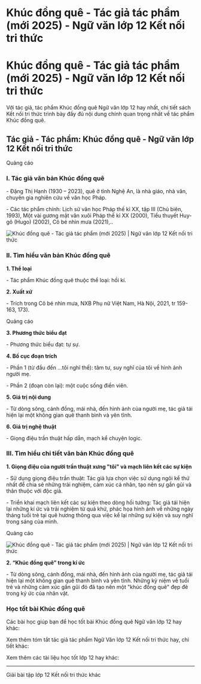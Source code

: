 # Khúc đồng quê - Tác giả tác phẩm (mới 2025) - Ngữ văn lớp 12 Kết nối tri thức

# Khúc đồng quê - Tác giả tác phẩm (mới 2025) - Ngữ văn lớp 12 Kết nối tri thức

Với tác giả, tác phẩm Khúc đồng quê Ngữ văn lớp 12 hay nhất, chi tiết sách Kết nối tri thức trình bày đầy đủ nội dung chính quan trọng nhất về tác phẩm Khúc đồng quê.

## Tác giả - Tác phẩm: Khúc đồng quê - Ngữ văn lớp 12 Kết nối tri thức

Quảng cáo

### **I. Tác giả văn bản Khúc đồng quê**

\- Đặng Thị Hạnh (1930 – 2023), quê ở tỉnh Nghệ An, là nhà giáo, nhà văn, chuyên gia nghiên cứu về văn học Pháp.

\- Các tác phẩm chính: Lịch sử văn học Pháp thế kỉ XX, tập III (Chủ biên, 1993), Một vài gương mặt văn xuôi Pháp thế kỉ XX (2000), Tiểu thuyết Huy-gô (Hugo) (2002), Cô bé nhìn mưa (2021),..

![Khúc đồng quê - Tác giả tác phẩm \(mới 2025\) | Ngữ văn lớp 12 Kết nối tri thức](https://vietjack.com/soan-van-lop-12-kn/images/tac-gia-tac-pham-khuc-dong-que-236063.PNG)

### **II. Tìm hiểu văn bản Khúc đồng quê**

**1\. Thể loại**

\- Tác phẩm Khúc đồng quê thuộc thể loại: hồi kí.

**2\. Xuất xứ**

\- Trích trong Cô bé nhìn mưa, NXB Phụ nữ Việt Nam, Hà Nội, 2021, tr 159-163, 173).

Quảng cáo

**3\. Phương thức biểu đạt**

\- Phương thức biểu đạt: tự sự.

**4\. Bố cục đoạn trích**

\- Phần 1 (từ đầu đến …tôi nghĩ thế): tâm tư, suy nghĩ của tôi về hình ảnh người mẹ.

\- Phần 2 (đoạn còn lại): một cuộc sống điền viên.

**5\. Giá trị nội dung**

\- Từ dòng sông, cánh đồng, mái nhà, đến hình ảnh của người mẹ, tác giả tái hiện lại một không gian quê thanh bình và yên tĩnh.

**6\. Giá trị nghệ thuật**

\- Giọng điệu trần thuật hấp dẫn, mạch kể chuyện logic.

### **III. Tìm hiểu chi tiết văn bản Khúc đồng quê**

**1\. Giọng điệu của người trần thuật xưng "tôi" và mạch liên kết các sự kiện**

\- Sử dụng giọng điệu trần thuật: Tác giả lựa chọn việc sử dụng ngôi kể thứ nhất để chia sẻ những trải nghiệm, cảm xúc cá nhân, tạo nên sự gần gũi và thân thuộc với độc giả.

\- Triển khai mạch liên kết các sự kiện theo dòng hồi tưởng: Tác giả tái hiện lại những kí ức và trải nghiệm từ quá khứ, phác họa hình ảnh về những ngày tháng tuổi trẻ tại quê hương thông qua việc kể lại những sự kiện và suy nghĩ trong sáng của mình.

Quảng cáo

![Khúc đồng quê - Tác giả tác phẩm \(mới 2025\) | Ngữ văn lớp 12 Kết nối tri thức](https://vietjack.com/soan-van-lop-12-kn/images/tac-gia-tac-pham-khuc-dong-que-236064.PNG)

**2\. “Khúc đồng quê” trong kí ức**

\- Từ dòng sông, cánh đồng, mái nhà, đến hình ảnh của người mẹ, tác giả tái hiện lại một không gian quê thanh bình và yên tĩnh. Những kỷ niệm về tuổi trẻ và những cảm xúc gần gũi đó đã tạo nên một "khúc đồng quê" đẹp đẽ trong ký ức của nhân vật.

### **Học tốt bài Khúc đồng quê**

Các bài học giúp bạn để học tốt bài Khúc đồng quê Ngữ văn lớp 12 hay khác:

Xem thêm tóm tắt tác giả tác phẩm Ngữ Văn lớp 12 Kết nối tri thức hay, chi tiết khác:

Xem thêm các tài liệu học tốt lớp 12 hay khác:

* * *

Giải bài tập lớp 12 Kết nối tri thức khác
